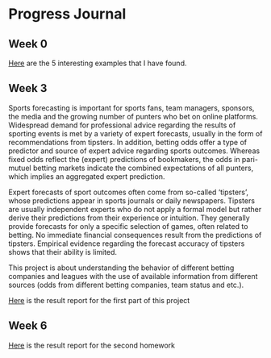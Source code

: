 ﻿# Progress Journal

## Week 0

[Here](interesting_examples_yg.html) are the 5 interesting examples that I have found.

## Week 3

Sports forecasting is important for sports fans, team managers, sponsors, the media and the growing
number of punters who bet on online platforms. Widespread demand for professional advice regarding
the results of sporting events is met by a variety of expert forecasts, usually in the form of
recommendations from tipsters. In addition, betting odds offer a type of predictor and source of expert
advice regarding sports outcomes. Whereas fixed odds reflect the (expert) predictions of bookmakers,
the odds in pari-mutuel betting markets indicate the combined expectations of all punters, which
implies an aggregated expert prediction.

Expert forecasts of sport outcomes often come from so-called ‘tipsters’, whose predictions appear in
sports journals or daily newspapers. Tipsters are usually independent experts who do not apply a formal
model but rather derive their predictions from their experience or intuition. They generally provide
forecasts for only a specific selection of games, often related to betting. No immediate financial
consequences result from the predictions of tipsters. Empirical evidence regarding the forecast
accuracy of tipsters shows that their ability is limited.

This project is about understanding the behavior of different betting companies and leagues with the
use of available information from different sources (odds from different betting companies, team status
and etc.).

[Here](HW1rmd.html) is the result report for the first part of this project 


## Week 6

[Here](HW3.html) is the result report for the second homework

